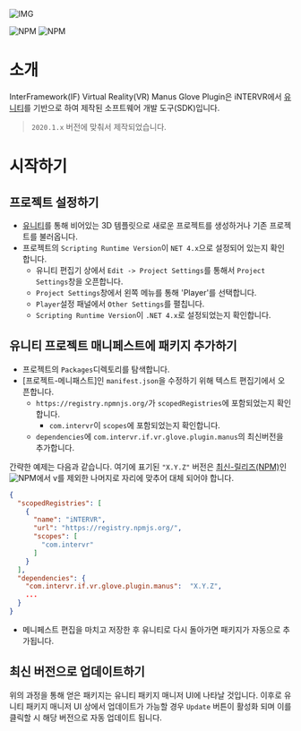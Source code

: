 ![IMG](https://img.shields.io/badge/pkg%20name-com.intervr.if.vr.glove.plugin.manus-yellowgreen?style=for-the-badge&logo=appveyor)

![NPM](https://img.shields.io/npm/v/com.intervr.if.vr.glove.plugin.manus)
![NPM](https://img.shields.io/npm/l/com.intervr.if.vr.glove.plugin.manus)

# 소개

InterFramework(IF) Virtual Reality(VR) Manus Glove Plugin은 iNTERVR에서 [유니티]를 기반으로 하여 제작된 소프트웨어 개발 도구(SDK)입니다.

> `2020.1.x` 버전에 맞춰서 제작되었습니다.

# 시작하기

## 프로젝트 설정하기

* [유니티]를 통해 비어있는 3D 템플릿으로 새로운 프로젝트를 생성하거나 기존 프로젝트를 불러옵니다.
* 프로젝트의 `Scripting Runtime Version`이 `NET 4.x`으로 설정되어 있는지 확인합니다.
  * 유니티 편집기 상에서 `Edit -> Project Settings`를 통해서 `Project Settings`창을 오픈합니다.
  * `Project Settings`창에서 왼쪽 메뉴를 통해 'Player'를 선택합니다.
  * `Player`설정 패널에서 `Other Settings`를 펼칩니다.
  * `Scripting Runtime Version`이 `.NET 4.x`로 설정되었는지 확인합니다.

## 유니티 프로젝트 매니페스트에 패키지 추가하기

* 프로젝트의 `Packages`디렉토리를 탐색합니다.
* [프로젝트-메니패스트]인 `manifest.json`을 수정하기 위해 텍스트 편집기에서 오픈합니다.
  * `https://registry.npmnjs.org/`가 `scopedRegistries`에 포함되었는지 확인합니다.
    * `com.intervr`이 `scopes`에 포함되었는지 확인합니다.
  * `dependencies`에 `com.intervr.if.vr.glove.plugin.manus`의 최신버전을 추가합니다.

 간략한 예제는 다음과 같습니다. 여기에 표기된 `"X.Y.Z"` 버전은 [최신-릴리즈(NPM)]인
 ![NPM](https://img.shields.io/npm/v/com.intervr.if.vr.glove.plugin.manus)에서 v를 제외한 나머지로 자리에 맞추어 대체 되어야 합니다.
```json
{
  "scopedRegistries": [
    {
      "name": "iNTERVR",
      "url": "https://registry.npmjs.org/",
      "scopes": [
        "com.intervr"
      ]
    }
  ],
  "dependencies": {
    "com.intervr.if.vr.glove.plugin.manus":  "X.Y.Z",
    ...
  }
}
```
* 메니페스트 편집을 마치고 저장한 후 유니티로 다시 돌아가면 패키지가 자동으로 추가됩니다.

## 최신 버전으로 업데이트하기

위의 과정을 통해 얻은 패키지는 유니티 패키지 매니저 UI에 나타날 것입니다. 이후로 유니티 패키지 매니저 UI 상에서 업데이트가 가능할 경우 `Update` 버튼이 활성화 되며 이를 클릭할 시 해당 버전으로 자동 업데이트 됩니다.

[유니티]: https://unity3d.com/
[최신-릴리즈(NPM)]: https://www.npmjs.com/package/com.intervr.if.vr.glove.plugin.manus
[프로젝트-매니페스트]: https://docs.unity3d.com/Manual/upm-manifestPrj.html
